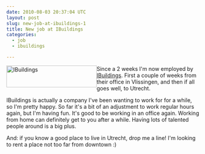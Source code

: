 ```yaml
---
date: 2010-08-03 20:37:04 UTC
layout: post
slug: new-job-at-ibuildings-1
title: New job at IBuildings
categories:
  - job
  - ibuildings

---
```

<div style="float: left"><a href="http://www.ibuildings.co.uk"><img alt="IBuildings" src="http://www.rooftopsolutions.nl/blog/user/files/logos/ibuildings_logo_small.jpg" width="236" height="57" /></a></div>

<p>Since a 2 weeks I'm now employed by <a href="http://www.ibuildings.co.uk/">IBuildings</a>. First a couple of weeks from their office in Vlissingen, and then if all goes well, to Utrecht.</p>

<p>IBuildings is actually a company I've been wanting to work for for a while, so I'm pretty happy. So far it's a bit of an adjustment to work regular hours again, but I'm having fun. It's good to be working in an office again. Working from home can definitely get to you after a while. Having lots of talented people around is a big plus.</p>

<p>And: if you know a good place to live in Utrecht, drop me a line! I'm looking to rent a place not too far from downtown :)</p>